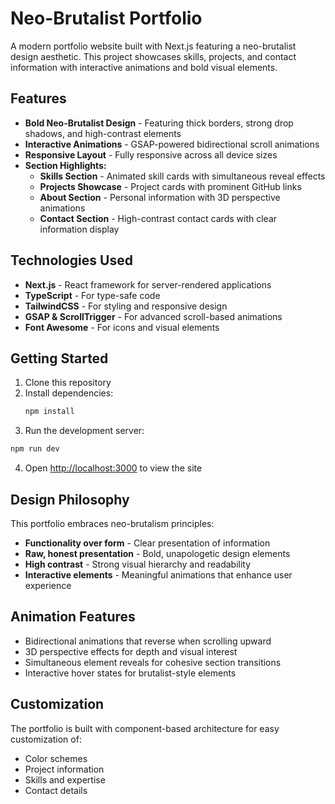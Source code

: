 # Neo-Brutalist Portfolio

A modern portfolio website built with Next.js featuring a neo-brutalist design aesthetic. This project showcases skills, projects, and contact information with interactive animations and bold visual elements.

## Features

- **Bold Neo-Brutalist Design** - Featuring thick borders, strong drop shadows, and high-contrast elements
- **Interactive Animations** - GSAP-powered bidirectional scroll animations
- **Responsive Layout** - Fully responsive across all device sizes
- **Section Highlights:**
  - **Skills Section** - Animated skill cards with simultaneous reveal effects
  - **Projects Showcase** - Project cards with prominent GitHub links
  - **About Section** - Personal information with 3D perspective animations
  - **Contact Section** - High-contrast contact cards with clear information display

## Technologies Used

- **Next.js** - React framework for server-rendered applications
- **TypeScript** - For type-safe code
- **TailwindCSS** - For styling and responsive design
- **GSAP & ScrollTrigger** - For advanced scroll-based animations
- **Font Awesome** - For icons and visual elements

## Getting Started

1. Clone this repository
2. Install dependencies:
   ```bash
   npm install
   ```
3. Run the development server:
```bash
npm run dev
```
4. Open [http://localhost:3000](http://localhost:3000) to view the site

## Design Philosophy

This portfolio embraces neo-brutalism principles:
- **Functionality over form** - Clear presentation of information
- **Raw, honest presentation** - Bold, unapologetic design elements
- **High contrast** - Strong visual hierarchy and readability
- **Interactive elements** - Meaningful animations that enhance user experience

## Animation Features

- Bidirectional animations that reverse when scrolling upward
- 3D perspective effects for depth and visual interest
- Simultaneous element reveals for cohesive section transitions
- Interactive hover states for brutalist-style elements

## Customization

The portfolio is built with component-based architecture for easy customization of:
- Color schemes
- Project information
- Skills and expertise
- Contact details
